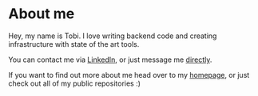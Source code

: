 # About me

Hey, my name is Tobi. I love writing backend code and creating infrastructure with state of the art tools. 

You can contact me via [LinkedIn](), or just message me [directly](mailto:tobi_h@outlook.com).

If you want to find out more about me head over to my [homepage](https://tobias-huebner.tech), or just check out all of my 
public repositories :)